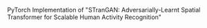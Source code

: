 PyTorch Implementation of "STranGAN: Adversarially-Learnt Spatial Transformer for Scalable Human Activity Recognition"
